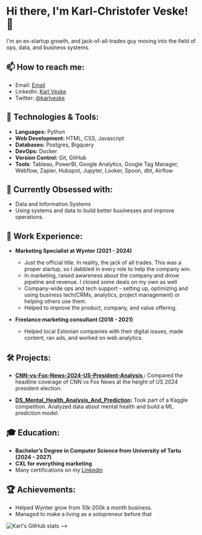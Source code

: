 # Hi there, I'm Karl-Christofer Veske! 👋

I'm an ex-startup growth, and jack-of-all-trades guy moving into the field of ops, data, and business systems.  

## 📫 How to reach me:
- Email: [Email](karlveske@gmail.com)
- LinkedIn: [Karl Veske](https://www.linkedin.com/in/karl-christofer-veske/)
- Twitter: [@karlveske](https://twitter.com/kcveske)

## 🔧 Technologies & Tools:
- **Languages:** Python
- **Web Development:** HTML, CSS, Javascript
- **Databases:** Postgres, Bigquery
- **DevOps:** Docker
- **Version Control:** Git, GitHub
- **Tools**: Tableau, PowerBI, Google Analytics, Google Tag Manager, Webflow, Zapier, Hubspot, Jupyter, Looker, Spoon, dbt, Airflow

## 🌱 Currently Obsessed with:
- Data and Information Systems
- Using systems and data to build better businesses and improve operations. 

## 💼 Work Experience:
- **Marketing Specialist at  Wynter (2021 - 2024)**
  - Just the official title. In reality, the jack of all trades. This was a proper startup, so I dabbled in every role to help the company win. 
  - In marketing, raised awareness about the company and drove pipeline and revenue. I closed some deals on my own as well
  - Company-wide ops and tech support - setting up, optimizing and using business tech(CRMs, analytics, project management) or helping others use them.
  - Helped to improve the product, company, and value offering. 

- **Freelance marketing consultant (2018 - 2021)**
  - Helped local Estonian companies with their digital issues, made content, ran ads, and worked on web analytics. 

## 🛠️ Projects:
- **[CNN-vs-Fox-News-2024-US-President-Analysis ](https://github.com/karlveske/CNN-vs-Fox-News-2024-US-President-Analysis):** Compared the headline coverage of CNN vs Fox News at the height of US 2024 president election.
  
- **[DS_Mental_Health_Analysis_And_Prediction](https://github.com/karlveske/DS_Mental_Health_Analysis_And_Prediction):** Took part of a Kaggle competition. Analyzed data about mental health and build a ML prediction model. 

## 🎓 Education:
- **Bachelor’s Degree in Computer Science from University of Tartu (2024 - 2027)**
- **CXL for everything marketing**
- Many certifications on my [Linkedin](https://www.linkedin.com/in/karl-christofer-veske/)

## 🏆 Achievements:
- Helped Wynter grow from 10k-200k a month business.
- Managed to make a living as a solopreneur before that

![Karl's GitHub stats](https://github-readme-stats.vercel.app/api?username=karlveske&show_icons=true&theme=radical)
-->

